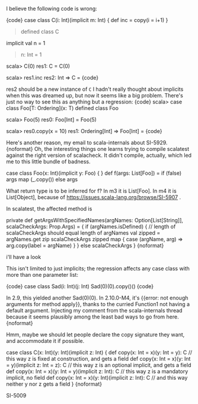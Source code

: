 I believe the following code is wrong:

{code}
case class C(i: Int)(implicit m: Int) { def inc = copy(i = i+1) } 
>defined class C

implicit val n = 1
>n: Int = 1

scala> C(0)
res1: C = C(0)

scala> res1.inc
res2: Int => C = <function1>
{code}

res2 should be a new instance of `C`
I hadn't really thought about implicits when this was dreamed up, but now it seems like a big problem.  There's just no way to see this as anything but a regression:
{code}
scala> case class Foo[T: Ordering](x: T)
defined class Foo

scala> Foo(5)
res0: Foo[Int] = Foo(5)

scala> res0.copy(x = 10)
res1: Ordering[Int] => Foo[Int] = <function1>
{code}

Here's another reason, my email to scala-internals about SI-5929.
{noformat}
Oh, the interesting things one learns trying to compile scalatest against
the right version of scalacheck.  It didn't compile, actually, which led
me to this little bundle of badness.

  case class Foo(x: Int)(implicit y: Foo) { }
  def f(args: List[Foo]) = if (false) args map (_.copy()) else args

What return type is to be inferred for f? In m3 it is List[Foo].  In m4
it is List[Object], because of https://issues.scala-lang.org/browse/SI-5907 .

In scalatest, the affected method is

  private def getArgsWithSpecifiedNames(argNames: Option[List[String]], scalaCheckArgs: Prop.Args) = {
    if (argNames.isDefined) {
      // length of scalaCheckArgs should equal length of argNames
      val zipped = argNames.get zip scalaCheckArgs
      zipped map { case (argName, arg) => arg.copy(label = argName) }
    }
    else
      scalaCheckArgs
  }
{noformat}

i'll have a look

This isn't limited to just implicits; the regression affects any case class with more than one parameter list:

{code}
case class Sad(i: Int)(j: Int)
Sad(0)(0).copy()()
{code}

In 2.9, this yielded another Sad(0)(0). In 2.10.0-M4, it's {{error: not enough arguments for method apply}}, thanks to the curried Function1 not having a default argument.
Injecting my comment from the scala-internals thread because it seems plausibly among the least bad ways to go from here.
{noformat}

Hmm, maybe we should let people declare the copy signature they want, and accommodate it if possible.

case class C(x: Int)(y: Int)(implicit z: Int) {
  def copy(x: Int = x)(y: Int = y): C  // this way z is fixed at construction, and gets a field
  def copy(x: Int = x)(y: Int = y)(implicit z: Int = z): C // this way z is an optional implicit, and gets a field
  def copy(x: Int = x)(y: Int = y)(implicit z: Int): C // this way z is a mandatory implicit, no field
  def copy(x: Int = x)(y: Int)(implicit z: Int): C // and this way neither y nor z gets a field
}
{noformat}

SI-5009

